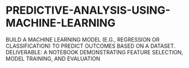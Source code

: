 # PREDICTIVE-ANALYSIS-USING-MACHINE-LEARNING
 BUILD A MACHINE LEARNING MODEL (E.G.,
 REGRESSION OR CLASSIFICATION) TO
 PREDICT OUTCOMES BASED ON A
 DATASET.
 DELIVERABLE: A NOTEBOOK
 DEMONSTRATING FEATURE SELECTION,
 MODEL TRAINING, AND EVALUATION
